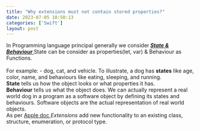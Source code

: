 ```yaml
---
title: "Why extensions must not contain stored properties?"
date: 2023-07-05 10:50:13
categories: ['Swift']
layout: post
---
```


<!-- wp:paragraph -->
In Programming language principal generally we consider<strong> </strong><a href="https://www.freecodecamp.org/news/java-object-oriented-programming-system-principles-oops-concepts-for-beginners/#:~:text=State%20tells%20us%20how%20the,representation%20of%20real%20world%20objects." target="_blank" rel="noopener" title=""><strong><em>State & Behaviour </em></strong> </a>State can be consider as properties(let, var) & Behaviour as Functions.<br><br>For example: - dog, cat, and vehicle. To illustrate, a dog has <strong>states</strong> like age, color, name, and behaviours like eating, sleeping, and running. <br><strong>State</strong> tells us how the object looks or what properties it has.<br> <strong>Behaviour</strong> tells us what the object does. We can actually represent a real world dog in a program as a software object by defining its states and behaviours. Software objects are the actual representation of real world objects.<br>As per <a href="https://docs.swift.org/swift-book/documentation/the-swift-programming-language/extensions/" target="_blank" rel="noopener" title="">Apple doc </a><em>Extensions</em> add new functionality to an existing class, structure, enumeration, or protocol type. 


<!-- /wp:paragraph -->